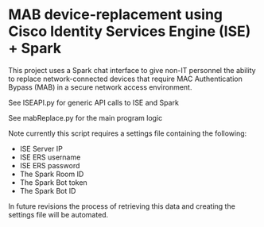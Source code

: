 # MAB device-replacement using Cisco Identity Services Engine (ISE) + Spark

This project uses a Spark chat interface to give non-IT personnel the ability to replace network-connected devices that require MAC Authentication Bypass (MAB) in a secure network access environment.

See ISEAPI.py for generic API calls to ISE and Spark

See mabReplace.py for the main program logic

Note currently this script requires a settings file containing the following: 
* ISE Server IP
* ISE ERS username
* ISE ERS password
* The Spark Room ID
* The Spark Bot token
* The Spark Bot ID

In future revisions the process of retrieving this data and creating the settings file will be automated. 